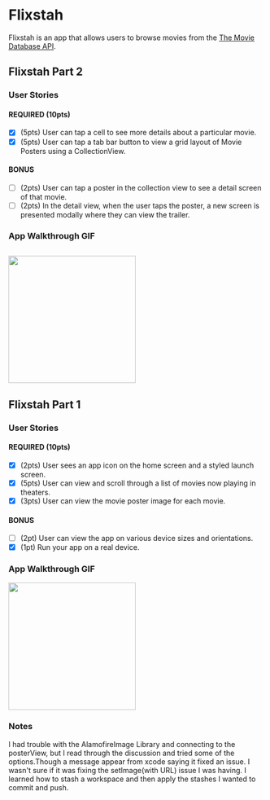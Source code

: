 # Flixstah


Flixstah is an app that allows users to browse movies from the [The Movie Database API](http://docs.themoviedb.apiary.io/#).

## Flixstah Part 2

### User Stories

#### REQUIRED (10pts)
- [x] (5pts) User can tap a cell to see more details about a particular movie.
- [x] (5pts) User can tap a tab bar button to view a grid layout of Movie Posters using a CollectionView.

#### BONUS
- [ ] (2pts) User can tap a poster in the collection view to see a detail screen of that movie.
- [ ] (2pts) In the detail view, when the user taps the poster, a new screen is presented modally where they can view the trailer.

### App Walkthrough GIF
<img src="http://g.recordit.co/gwRqyJ7LW8.gif" width=250><br>
---

## Flixstah Part 1

### User Stories

#### REQUIRED (10pts)
- [x] (2pts) User sees an app icon on the home screen and a styled launch screen.
- [x] (5pts) User can view and scroll through a list of movies now playing in theaters.
- [x] (3pts) User can view the movie poster image for each movie.

#### BONUS
- [ ] (2pt) User can view the app on various device sizes and orientations.
- [x] (1pt) Run your app on a real device.

### App Walkthrough GIF
<img src="http://g.recordit.co/4VlVIsDJQF.gif" width=250><br>

### Notes
I had trouble with the AlamofireImage Library and connecting to the posterView, but I read through the discussion and tried some of the options.Though a message appear from xcode saying it fixed an issue. I wasn't sure if it was fixing the setImage(with URL) issue I was having.
I learned how to stash a workspace and then apply the stashes I wanted to commit and push.
